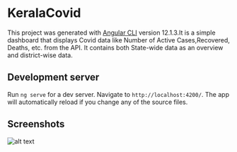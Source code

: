 # KeralaCovid

This project was generated with [Angular CLI](https://github.com/angular/angular-cli) version 12.1.3.It is a simple dashboard that displays Covid data like Number of Active Cases,Recovered, Deaths, etc. from the API. It contains both State-wide data as an overview and district-wise data.

## Development server

Run `ng serve` for a dev server. Navigate to `http://localhost:4200/`. The app will automatically reload if you change any of the source files.

## Screenshots

![alt text](https://github.com/AnandMPadmanabhan/Kerala-Covid-Dashboard/main/Home.png)


